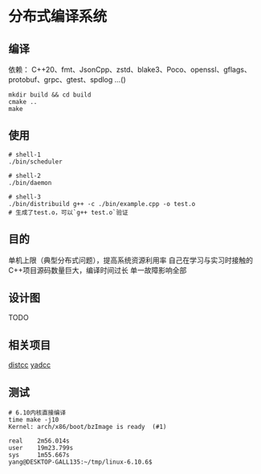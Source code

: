 # 分布式编译系统
## 编译
依赖：
C++20、fmt、JsonCpp、zstd、blake3、Poco、openssl、gflags、protobuf、grpc、gtest、spdlog
...()
```
mkdir build && cd build
cmake ..
make
```
## 使用
```
# shell-1
./bin/scheduler
```
```
# shell-2
./bin/daemon
```
```
# shell-3
./bin/distribuild g++ -c ./bin/example.cpp -o test.o
# 生成了test.o，可以`g++ test.o`验证
```
## 目的
单机上限（典型分布式问题），提高系统资源利用率
自己在学习与实习时接触的C++项目源码数量巨大，编译时间过长
单一故障影响全部
## 设计图

TODO

## 相关项目
[distcc](https://github.com/distcc/distcc)
[yadcc](https://github.com/Tencent/yadcc)

## 测试
```
# 6.10内核直接编译
time make -j10
Kernel: arch/x86/boot/bzImage is ready  (#1)

real    2m56.014s
user    19m23.799s
sys     1m55.667s
yang@DESKTOP-GALL135:~/tmp/linux-6.10.6$

```